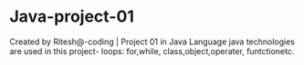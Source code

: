 # Java-project-01
Created  by Ritesh@-coding | Project 01 in Java Language
  java technologies are used in this project- loops: for,while, class,object,operater, funtctionetc.
